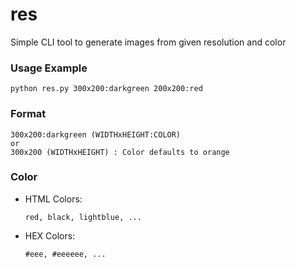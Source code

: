 # res
Simple CLI tool to generate images from given resolution and color

### Usage Example
    python res.py 300x200:darkgreen 200x200:red

### Format
    300x200:darkgreen (WIDTHxHEIGHT:COLOR)
    or
    300x200 (WIDTHxHEIGHT) : Color defaults to orange

### Color

- HTML Colors:
    
      red, black, lightblue, ...

- HEX Colors:

      #eee, #eeeeee, ...

